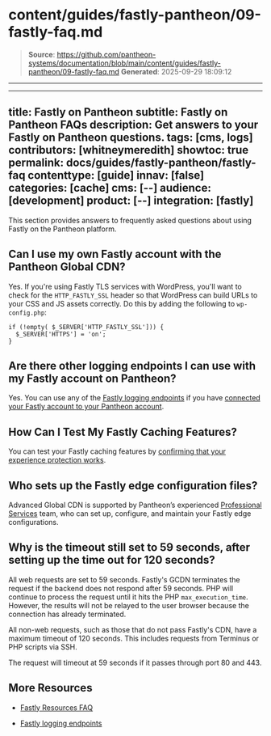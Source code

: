 # content/guides/fastly-pantheon/09-fastly-faq.md

> **Source**: https://github.com/pantheon-systems/documentation/blob/main/content/guides/fastly-pantheon/09-fastly-faq.md
> **Generated**: 2025-09-29 18:09:12

---

---
title: Fastly on Pantheon
subtitle: Fastly on Pantheon FAQs
description: Get answers to your Fastly on Pantheon questions. 
tags: [cms, logs]
contributors: [whitneymeredith]
showtoc: true
permalink: docs/guides/fastly-pantheon/fastly-faq
contenttype: [guide]
innav: [false]
categories: [cache]
cms: [--]
audience: [development]
product: [--]
integration: [fastly]
---

This section provides answers to frequently asked questions about using Fastly on the Pantheon platform.

## Can I use my own Fastly account with the Pantheon Global CDN?

Yes. If you're using Fastly TLS services with WordPress, you'll want to check for the `HTTP_FASTLY_SSL` header so that WordPress can build URLs to your CSS and JS assets correctly. Do this by adding the following to `wp-config.php`:

```php:title=wp-config.php
if (!empty( $_SERVER['HTTP_FASTLY_SSL'])) {
  $_SERVER['HTTPS'] = 'on';
}
```

## Are there other logging endpoints I can use with my Fastly account on Pantheon?

Yes. You can use any of the [Fastly logging endpoints](https://docs.fastly.com/en/guides/integrations#_logging-endpoints) if you have [connected your Fastly account to your Pantheon account](/guides/fastly-pantheon/connect-fastly).

## How Can I Test My Fastly Caching Features?

You can test your Fastly caching features by [confirming that your experience protection works](/guides/global-cdn#confirm-that-experience-protection-works).

## Who sets up the Fastly edge configuration files?

Advanced Global CDN is supported by Pantheon’s experienced [Professional Services](/guides/professional-services) team, who can set up, configure, and maintain your Fastly edge configurations.

## Why is the timeout still set to 59 seconds, after setting up the time out for 120 seconds?

All web requests are set to 59 seconds. Fastly's GCDN terminates the request if the backend does not respond after 59 seconds. PHP will continue to process the request until it hits the PHP `max_execution_time`. However, the results will not be relayed to the user browser because the connection has already terminated.

All non-web requests, such as those that do not pass Fastly's CDN, have a maximum timeout of 120 seconds. This includes requests from Terminus or PHP scripts via SSH.

<Alert title="Note"  type="info" >

The request will timeout at 59 seconds if it passes through port 80 and 443. 

</Alert>

## More Resources

- [Fastly Resources FAQ](https://www.fastly.com/resources/?q=faq)

- [Fastly logging endpoints](https://docs.fastly.com/en/guides/integrations#_logging-endpoints)

